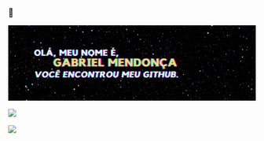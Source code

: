 ### 👋
<p align="center"> <img src="https://github.com/gabrielgarciamendonca/gabrielgarciamendonca/blob/main/GITBANNER.png" alt="gabrielgarciamendonca" /> </p>

<div display=inline-block>
  <a href="https://mail.google.com/mail/?view=cm&fs=1&to=gabriel.dev.lop@gmail.com"><img src="https://img.shields.io/badge/gmail-D14836?&style=for-the-badge&logo=gmail&logoColor=white" /></a>
  
  <a href="https://mail.google.com/mail/?view=cm&fs=1&to=gabriel.dev.lop@gmail.com"><img src="https://img.shields.io/badge/linkedin-%230077B5.svg?&style=for-the-badge&logo=linkedin&logoColor=white" /></a>
</div>


